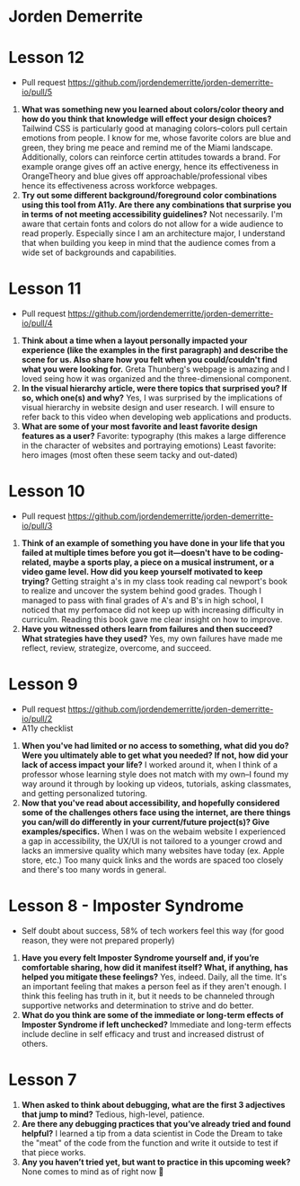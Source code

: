 # Jorden Demerrite

# Lesson 12
- Pull request https://github.com/jordendemerritte/jorden-demerritte-io/pull/5

1. **What was something new you learned about colors/color theory and how do you think that knowledge will effect your design choices?** Tailwind CSS is particularly good at managing colors–colors pull certain emotions from people. I know for me, whose favorite colors are blue and green, they bring me peace and remind me of the Miami landscape. Additionally, colors can reinforce certin attitudes towards a brand. For example orange gives off an active energy, hence its effectiveness in OrangeTheory and blue gives off approachable/professional vibes hence its effectiveness across workforce webpages.
2. **Try out some different background/foreground color combinations using this tool from A11y. Are there any combinations that surprise you in terms of not meeting accessibility guidelines?** Not necessarily. I'm aware that certain fonts and colors do not allow for a wide audience to read properly. Especially since I am an architecture major, I understand that when building you keep in mind that the audience comes from a wide set of backgrounds and capabilities.

# Lesson 11
- Pull request https://github.com/jordendemerritte/jorden-demerritte-io/pull/4

1. **Think about a time when a layout personally impacted your experience (like the examples in the first paragraph) and describe the scene for us. Also share how you felt when you could/couldn't find what you were looking for.** Greta Thunberg's webpage is amazing and I loved seing how it was organized and the three-dimensional component.
2. **In the visual hierarchy article, were there topics that surprised you? If so, which one(s) and why?** Yes, I was surprised by the implications of visual hierarchy in website design and user research. I will ensure to refer back to this video when developing web applications and products.
3. **What are some of your most favorite and least favorite design features as a user?** Favorite: typography (this makes a large difference in the character of websites and portraying emotions) Least favorite: hero images (most often these seem tacky and out-dated)


# Lesson 10
- Pull request https://github.com/jordendemerritte/jorden-demerritte-io/pull/3

1. **Think of an example of something you have done in your life that you failed at multiple times before you got it—doesn't have to be coding-related, maybe a sports play, a piece on a musical instrument, or a video game level. How did you keep yourself motivated to keep trying?** Getting straight a's in my class took reading cal newport's book to realize and uncover the system behind good grades. Though I managed to pass with final grades of A's and B's in high school, I noticed that my perfomace did not keep up with increasing difficulty in curriculm. Reading this book gave me clear insight on how to improve.
2. **Have you witnessed others learn from failures and then succeed? What strategies have they used?** Yes, my own failures have made me reflect, review, strategize, overcome, and succeed.


# Lesson 9
- Pull request https://github.com/jordendemerritte/jorden-demerritte-io/pull/2
- A11y checklist

 1. **When you've had limited or no access to something, what did you do?  Were you ultimately able to get what you needed?  If not, how did your lack of access impact your life?** I worked around it, when I think of a professor whose learning style does not match with my own–I found my way around it through by looking up videos, tutorials, asking classmates, and getting personalized tutoring.
2. **Now that you've read about accessibility, and hopefully considered some of the challenges others face using the internet, are there things you can/will do differently in your current/future project(s)?  Give examples/specifics.** When I was on the webaim website I experienced a gap in accessibility, the UX/UI is not tailored to a younger crowd and lacks an immersive quality which many websites have today (ex. Apple store, etc.) Too many quick links and the words are spaced too closely and there's too many words in general.

# Lesson 8 - Imposter Syndrome
- Self doubt about success, 58% of tech workers feel this way (for good reason, they were not prepared properly)
1. **Have you every felt Imposter Syndrome yourself and, if you’re comfortable sharing, how did it manifest itself? What, if anything, has helped you mitigate these feelings?** Yes, indeed. Daily, all the time. It's an important feeling that makes a person feel as if they aren't enough. I think this feeling has truth in it, but it needs to be channeled through supportive networks and determination to strive and do better.
2. **What do you think are some of the immediate or long-term effects of Imposter Syndrome if left unchecked?** Immediate and long-term effects include decline in self efficacy and trust and increased distrust of others.

# Lesson 7
1. **When asked to think about debugging, what are the first 3 adjectives that jump to mind?** Tedious, high-level, patience.
2. **Are there any debugging practices that you’ve already tried and found helpful?** I learned a tip from a data scientist in Code the Dream to take the "meat" of the code from the function and write it outside to test if that piece works.
3. **Any you haven’t tried yet, but want to practice in this upcoming week?** None comes to mind as of right now 🪻